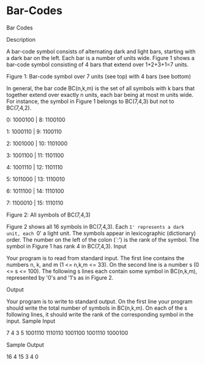 # Bar-Codes

Bar Codes

Description

A bar-code symbol consists of alternating dark and light bars, starting with a dark bar on the left. Each bar is a number of units wide. Figure 1 shows a bar-code symbol consisting of 4 bars that extend over 1+2+3+1=7 units. 
 
Figure 1: Bar-code symbol over 7 units (see top) with 4 bars (see bottom)


In general, the bar code BC(n,k,m) is the set of all symbols with k bars that together extend over exactly n units, each bar being at most m units wide. For instance, the symbol in Figure 1 belongs to BC(7,4,3) but not to BC(7,4,2). 

0: 1000100  |  8: 1100100

1: 1000110  |  9: 1100110

2: 1001000  | 10: 1101000

3: 1001100  | 11: 1101100

4: 1001110  | 12: 1101110

5: 1011000  | 13: 1110010

6: 1011100  | 14: 1110100

7: 1100010  | 15: 1110110

Figure 2: All symbols of BC(7,4,3)


Figure 2 shows all 16 symbols in BC(7,4,3). Each `1' represents a dark unit, each `0' a light unit. The symbols appear in lexicographic (dictionary) order. The number on the left of the colon (`:') is the rank of the symbol. The symbol in Figure 1 has rank 4 in BC(7,4,3).
Input

Your program is to read from standard input. The first line contains the numbers n, k, and m (1 <= n,k,m <= 33). On the second line is a number s (0 <= s <= 100). The following s lines each contain some symbol in BC(n,k,m), represented by '0's and '1's as in Figure 2.

Output

Your program is to write to standard output. On the first line your program should write the total number of symbols in BC(n,k,m). On each of the s following lines, it should write the rank of the corresponding symbol in the input.
Sample Input

7 4 3
5
1001110
1110110
1001100
1001110
1000100

Sample Output

16
4
15
3
4
0

